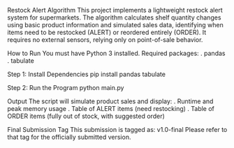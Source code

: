 Restock Alert Algorithm
This project implements a lightweight restock alert system for supermarkets. The algorithm calculates shelf quantity changes using basic product information and simulated sales data, identifying when items need to be restocked (ALERT) or reordered entirely (ORDER). It requires no external sensors, relying only on point-of-sale behavior.

How to Run
You must have Python 3 installed. Required packages:
. pandas
. tabulate

Step 1: Install Dependencies
pip install pandas tabulate

Step 2: Run the Program
python main.py

Output
The script will simulate product sales and display:
. Runtime and peak memory usage
. Table of ALERT items (need restocking)
. Table of ORDER items (fully out of stock, with suggested order)

Final Submission Tag
This submission is tagged as: v1.0-final
Please refer to that tag for the officially submitted version.
